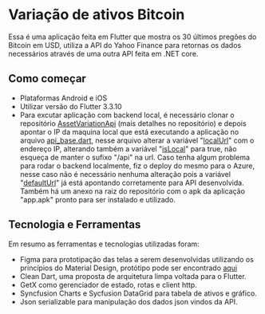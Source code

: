 # Variação de ativos Bitcoin
Essa é uma aplicação feita em Flutter que mostra os 30 últimos pregões do Bitcoin em USD, utiliza a API do Yahoo Finance para retornas os dados necessários através de uma outra API feita em .NET core.

## Como começar

- Plataformas Android e iOS
- Utilizar versão do Flutter 3.3.10
- Para excutar aplicação com backend local, é necessário clonar o repositório [AssetVariationApi](https://github.com/douglas77costa/AssetVariationApi "AssetVariationApi") (mais detalhes no repositório) e depois apontar o IP da maquina local que está executando a aplicação no arquivo [api_base.dart](https://github.com/douglas77costa/asset_variation/blob/main/lib/app/core/shared/utils/api_base.dart "api_base.dart"), nesse arquivo alterar a variável "[localUrl](https://github.com/douglas77costa/asset_variation/blob/75be9077c5b5de4cf2838bffeb84404e28b3529c/lib/app/core/shared/utils/api_base.dart#L2 "localUrl")" com o endereço IP, alterando também a variável "[isLocal](https://github.com/douglas77costa/asset_variation/blob/75be9077c5b5de4cf2838bffeb84404e28b3529c/lib/app/core/shared/utils/api_base.dart#L6 "isLocal")" para true, não esqueça de manter o sufixo "/api" na url. Caso tenha algum problema para rodar o backend localmente, fiz o deploy do mesmo para o Azure, nesse caso não é necessário nenhuma alteração pois a variável "[defaultUrl](https://github.com/douglas77costa/asset_variation/blob/75be9077c5b5de4cf2838bffeb84404e28b3529c/lib/app/core/shared/utils/api_base.dart#L3 "defaultUrl")" já está apontando corretamente para API desenvolvida. Também há um anexo na raiz do repositório com o apk da aplicação "app.apk" pronto para ser instalado e utilizado.

## Tecnologia e Ferramentas
Em resumo as ferramentas e tecnologias utilizadas foram:
- Figma para prototipação das telas a serem desenvolvidas utilizando os princípios do Material Design, protótipo pode ser encontrado [aqui](https://www.figma.com/file/APKOUyIJdRwxJDqGYpvtb9/Prot%C3%B3tipo-Ativos-BTC?node-id=0%3A1&t=I5YC0xnAYVMYzgZL-1 "aqui")
- Clean Dart, uma proposta de arquitetura limpa voltada para o Flutter.
- GetX como gerenciador de estado, rotas e client http.
- Syncfusion Charts e Sycfusion DataGrid para tabela de ativos e gráfico.
- Json serializable para manipulação dos dados json vindos da API.
